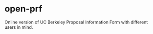 open-prf
========

Online version of UC Berkeley Proposal Information Form with different users in mind.
